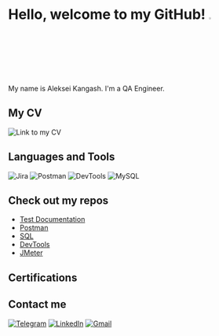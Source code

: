 # Hello, welcome to my GitHub! <img src="https://media.giphy.com/media/hvRJCLFzcasrR4ia7z/giphy.gif" width="3%">

My name is Aleksei Kangash. I'm a QA Engineer. 

## My CV
![Link to my CV](https://img.shields.io/badge/Link_to_my_CV-503bbe?style=for-the-badge&logo=)

## Languages and Tools 
![Jira](https://img.shields.io/badge/Jira-503bbe?style=for-the-badge&logo=jira)
![Postman](https://img.shields.io/badge/Postman-503bbe?style=for-the-badge&logo=postman)
![DevTools](https://img.shields.io/badge/DevTools-503bbe?style=for-the-badge&logo=googlechrome)
![MySQL](https://img.shields.io/badge/MySQL-503bbe?style=for-the-badge&logo=mysql&logoColor=white)

## Check out my repos
* [Test Documentation](https://github.com/kangash/Test-Documentation)
* [Postman](https://github.com/kangash/Postman)
* [SQL](https://github.com/kangash/SQL)
* [DevTools](https://github.com/kangash/DevTools)
* [JMeter](https://github.com/kangash/JMeter)

## Certifications

## Contact me
[![Telegram](https://img.shields.io/badge/Telegram-%23323330.svg?style=for-the-badge&logo=telegram)](https://t.me/kangash)
[![LinkedIn](https://img.shields.io/badge/LinkedIn-%23323330.svg?style=for-the-badge&logo=linkedin)](https://www.linkedin.com/in/aleksei-kangash/)
[![Gmail](https://img.shields.io/badge/Gmail-%23323330.svg?style=for-the-badge&logo=gmail)](mailto:kangash.aleksei@gmail.com)